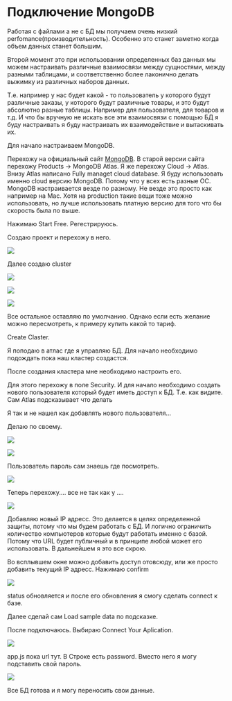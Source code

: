 # Подключение MongoDB

Работая с файлами а не с БД мы получаем очень низкий perfomance(производительность). Особенно это станет заметно когда объем данных станет большим.

Второй момент это при использовании определенных баз данных мы можем настраивать различные взаимосвязи между сущностями, между разными таблицами, и соответственно более лаконично делать выжимку из различных наборов данных.

Т.е. например у нас будет какой - то пользователь у которого будут различные заказы, у которого будут различные товары, и это будут абсолютно разные таблицы. Например для пользователя, для товаров и т.д.
И что бы вручную не искать все эти взаимосвязи с помощью БД я буду настраивать я буду настраивать их взаимодействие и вытаскивать их.

Для начало настраиваем MongoDB.

Перехожу на официальный сайт [MongoDB](https://www.mongodb.com/). В старой версии сайта перехожу Products -> MongoDB Atlas.
Я же перехожу Cloud -> Atlas. Внизу Atlas написано Fully managet cloud database. Я буду использовать именно cloud версию MongoDB. Потому что у всех есть разные ОС. MongoDB настраивается везде по разному. Не везде это просто как например на Mac.
Хотя на production такие вещи тоже можно использовать, но лучше использовать платную версию для того что бы скорость была по выше.

Нажимаю Start Free. Регестрируюсь.

Создаю проект и перехожу в него.

![](img/001.jpg)

Далее создаю cluster

![](img/002.jpg)

![](img/003.jpg)

![](img/004.jpg)

Все остальное оставляю по умолчанию. Однако если есть желание можно пересмотреть, к примеру купить какой то тариф.

Create Claster.

Я поподаю в атлас где я управляю БД. Для начало необходимо подождать пока наш кластер создастся.

После создания кластера мне необходимо настроить его.

Для этого перехожу в поле Security. И для начало необходимо создать нового пользователя который будет иметь доступ к БД. Т.е. как видите. Сам Atlas подсказывает что делать

Я так и не нашел как добавлять нового пользователя...

Делаю по своему.

![](img/005.jpg)

![](img/006.jpg)

Пользователь пароль сам знаешь где посмотреть.

![](img/007.jpg)

Теперь перехожу.... все не так как у ....

![](img/008.jpg)

Добавляю новый IP адресс. Это делается в целях определенной защиты, потому что мы будем работать с БД. И логично ограничить количество компьютеров которые будут работать именно с базой. Потому что URL будет публичный и в принципе любой может его использовать. 
В дальнейшем я это все скрою.

Во всплывшем окне можно добавить доступ отовсюду, или же просто добавить текущий IP адресс. Нажимаю confirm

![](img/009.jpg)

status обновляется и после его обновления я смогу сделать connect к базе.

Далее сделай сам Load sample data по подсказке.

После подключаюсь. Выбираю Connect Your Aplication.

![](img/010.jpg)


 app.js пока url тут. В Строке есть password. Вместо него я могу подставить свой пароль.

 ![](img/012.jpg)

 Все БД готова и я могу переносить свои данные.
